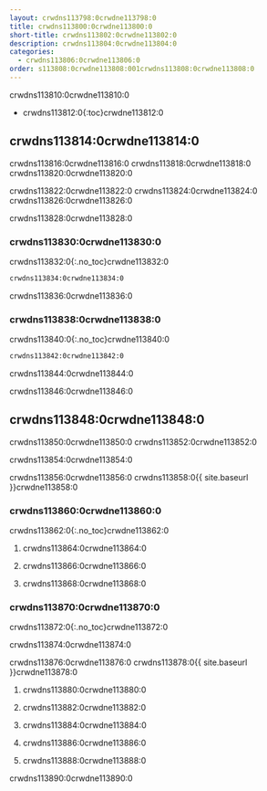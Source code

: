 ```yaml
---
layout: crwdns113798:0crwdne113798:0
title: crwdns113800:0crwdne113800:0
short-title: crwdns113802:0crwdne113802:0
description: crwdns113804:0crwdne113804:0
categories:
  - crwdns113806:0crwdne113806:0
order: s113808:0crwdne113808:001crwdns113808:0crwdne113808:0
---
```

crwdns113810:0crwdne113810:0

- crwdns113812:0{:toc}crwdne113812:0

## crwdns113814:0crwdne113814:0

crwdns113816:0crwdne113816:0 crwdns113818:0crwdne113818:0 crwdns113820:0crwdne113820:0

crwdns113822:0crwdne113822:0 crwdns113824:0crwdne113824:0 crwdns113826:0crwdne113826:0

crwdns113828:0crwdne113828:0

### crwdns113830:0crwdne113830:0

crwdns113832:0{:.no_toc}crwdne113832:0

```bash
crwdns113834:0crwdne113834:0
```

crwdns113836:0crwdne113836:0

### crwdns113838:0crwdne113838:0

crwdns113840:0{:.no_toc}crwdne113840:0

```bash
crwdns113842:0crwdne113842:0
```

crwdns113844:0crwdne113844:0

crwdns113846:0crwdne113846:0

## crwdns113848:0crwdne113848:0

crwdns113850:0crwdne113850:0 crwdns113852:0crwdne113852:0

crwdns113854:0crwdne113854:0

crwdns113856:0crwdne113856:0 crwdns113858:0{{ site.baseurl }}crwdne113858:0

### crwdns113860:0crwdne113860:0

crwdns113862:0{:.no_toc}crwdne113862:0

1. crwdns113864:0crwdne113864:0

2. crwdns113866:0crwdne113866:0

3. crwdns113868:0crwdne113868:0

### crwdns113870:0crwdne113870:0

crwdns113872:0{:.no_toc}crwdne113872:0

crwdns113874:0crwdne113874:0

crwdns113876:0crwdne113876:0 crwdns113878:0{{ site.baseurl }}crwdne113878:0

1. crwdns113880:0crwdne113880:0

2. crwdns113882:0crwdne113882:0

3. crwdns113884:0crwdne113884:0

4. crwdns113886:0crwdne113886:0

5. crwdns113888:0crwdne113888:0

crwdns113890:0crwdne113890:0